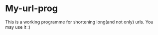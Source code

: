 # My-url-prog
This is a working programme for shortening long(and not only) urls. You may use it :)
